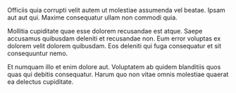 Officiis quia corrupti velit autem ut molestiae assumenda vel beatae. Ipsam aut aut qui. Maxime consequatur ullam non commodi quia.
 Mollitia cupiditate quae esse dolorem recusandae est atque. Saepe accusamus quibusdam deleniti et recusandae non. Eum error voluptas ex dolorem velit dolorem quibusdam. Eos deleniti qui fuga consequatur et sit consequuntur nemo.
 Et numquam illo et enim dolore aut. Voluptatem ab quidem blanditiis quos quas qui debitis consequatur. Harum quo non vitae omnis molestiae quaerat ea delectus cupiditate.